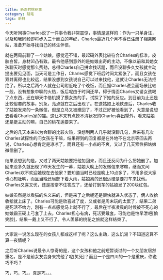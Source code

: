 ```yaml
---
title: 新奇的桃花事
category: 随笔
tags: 新鲜
---
```


今天听同事Charles说了一件事令我非常震惊，事情是这样的：作为一只单身汪，以及和我同龄即将步入三十而立的年纪，Charles最近几个月不得已注册了相亲网站，准备开始寻找自己的终生伴侣。

就在两周前聊了一个姑娘，感觉还不错，最起码外表比较符合Charles的标准，皮肤白皙，身材凹凸有致<!--more-->。最令他感到意外的是姑娘出奇的主动，不像以前和其她女孩聊天时感觉那么费劲，总得Charles自己拼命找话题，而且没聊多久女孩就主动提出要见见面，当天可是工作日，Charles感觉下班后时间太紧张了，而且女孩在双井离得也比较远，结果没想到女孩说自己可以过来找他，这就让Charles无法拒绝了。所以之后两个人就在公司附近吃了个晚饭，而且据Charles说会面场景比较一般，没有想象中聊的火热，饭后呢由于时间还早，碍于情面Charles又请女孩喝了点东西，还在聊天中借机摸了摸女孩的手，试探了下她的反应。到目前为止还是比较俗套的故事，别急，亮点就在之后出现了。在送姑娘上地铁走后，Charles收了姑娘发来的一条微信，但是立马又被撤回了，不过正好被他看到了，大意是说想去看看Charles家的猫。这让本来有点摸不清状况的Charles喜出望外，看来姑娘还是挺主动的嘛，自己的桃花运要来了。

之后的几天本来以为会聊的比较火热，没想到两人几乎就没聊几句，后来有几次Charles试探性的问女孩在干嘛，结果得到的回复都是在外地不在北京等回去再说，Charles心想肯定是凉凉了，而且还有一小点的不爽，又过了几天索性把姑娘微信删了。

结果没想到的是，又过了两天姑娘要把他加回来，而且还反问为什么把她删了。加回来没多久就出现了昨天发生的一幕，姑娘大晚上的发微信来寒暄，继而又问Charles欢不欢迎她现在去他家？要知道当时已经是晚上10点多了，不用多说大家也心知肚明，而且当晚还局部下着大雨，姑娘离的还很远硬是要打车来找他。Charles又喜又忧，还是按奈不住答应了，还给打到车的姑娘发了200块红包。

姑娘虽然是以看猫的名义来的，但是来了之后呢还是很快就进入状态了，俩人收拾收拾就上床了。Charles可能是欣喜过了度，又或者是周末玩的太累了，结果二弟是死活不给力，刚有一点点感觉马上就不行了，最后在半夜凌晨的时候被不死心的姑娘霸王硬上弓套了上去。Charles担心有病，死活要戴套，可能也是怕早泄吧[偷笑脸]，结果一戴上又不行了。令人羡慕的桃花之旅就这样结束了。

***
大家说一说怎么现在的女孩儿都成这样了呢？这么主动，这么饥渴？不知道这算不算一夜情呢？

之后听Charles说最令人惊奇的是，这个女孩和他之前短暂谈过的一个女朋友居然重名，是不是前女友变身来找他了呢[笑死]？而且一个是四川的一个是重庆，你说巧不巧？

巧，巧，巧。。真是巧。。。